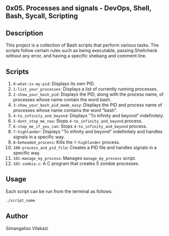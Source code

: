 ## 0x05. Processes and signals - DevOps, Shell, Bash, Sycall, Scripting

## Description
This project is a collection of Bash scripts that perform various tasks. The scripts follow certain rules such as being executable, passing Shellcheck without any error, and having a specific shebang and comment line.

## Scripts
1. `0-what-is-my-pid`: Displays its own PID.
2. `1-list_your_processes`: Displays a list of currently running processes.
3. `2-show_your_bash_pid`: Displays the PID, along with the process name, of processes whose name contain the word bash.
4. `3-show_your_bash_pid_made_easy`: Displays the PID and process name of processes whose name contains the word "bash".
5. `4-to_infinity_and_beyond`: Displays "To infinity and beyond" indefinitely.
6. `5-dont_stop_me_now`: Stops `4-to_infinity_and_beyond` process.
7. `6-stop_me_if_you_can`: Stops `4-to_infinity_and_beyond` process.
8. `7-highlander`: Displays "To infinity and beyond" indefinitely and handles signals in a specific way.
9. `8-beheaded_process`: Kills the `7-highlander` process.
10. `100-process_and_pid_file`: Creates a PID file and handles signals in a specific way.
11. `101-manage_my_process`: Manages `manage_my_process` script.
12. `102-zombie.c`: A C program that creates 5 zombie processes.

## Usage
Each script can be run from the terminal as follows:

```bash
./script_name
```

## Author
Simangaliso Vilakazi
